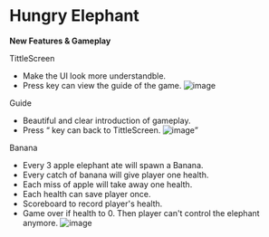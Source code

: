 # Hungry Elephant

**New Features & Gameplay**

TittleScreen
- Make the UI look more understandble.
- Press <Tab> key can view the guide of the game.
![image](https://user-images.githubusercontent.com/117937326/208036234-57d18fa7-816a-43b4-9228-b80d17fe7be1.png)

Guide
- Beautiful and clear introduction of gameplay.
- Press <Q> key can back to TittleScreen.
![image](https://user-images.githubusercontent.com/117937326/208036327-ee21b332-251c-440e-9d47-1c65c8e59c05.png)

Banana
- Every 3 apple elephant ate will spawn a Banana.
- Every catch of banana will give player one health. 
- Each miss of apple will take away one health.
- Each health can save player once.
- Scoreboard to record player's health.
- Game over if health to 0. Then player can't control the elephant anymore.
![image](https://user-images.githubusercontent.com/117937326/208036882-3319089a-6204-4656-94d6-7163a92f8584.png)

